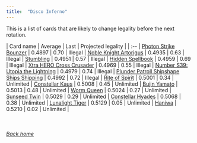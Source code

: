 ```yaml
---
title:  "Disco Inferno"
---
```


This is a list of cards that are likely to change legality before the next rotation.

| Card name | Average | Last | Projected legality |
| :-- |
[Photon Strike Bounzer](https://db.ygoprodeck.com/card/?search=Photon%20Strike%20Bounzer) | 0.4897 | 0.70 | Illegal |
[Noble Knight Artorigus](https://db.ygoprodeck.com/card/?search=Noble%20Knight%20Artorigus) | 0.4935 | 0.63 | Illegal |
[Stumbling](https://db.ygoprodeck.com/card/?search=Stumbling) | 0.4951 | 0.57 | Illegal |
[Hidden Spellbook](https://db.ygoprodeck.com/card/?search=Hidden%20Spellbook) | 0.4959 | 0.69 | Illegal |
[Xtra HERO Cross Crusader](https://db.ygoprodeck.com/card/?search=Xtra%20HERO%20Cross%20Crusader) | 0.4969 | 0.55 | Illegal |
[Number S39: Utopia the Lightning](https://db.ygoprodeck.com/card/?search=Number%20S39:%20Utopia%20the%20Lightning) | 0.4979 | 0.74 | Illegal |
[Plunder Patroll Shipshape Ships Shipping](https://db.ygoprodeck.com/card/?search=Plunder%20Patroll%20Shipshape%20Ships%20Shipping) | 0.4992 | 0.72 | Illegal |
[Rite of Spirit](https://db.ygoprodeck.com/card/?search=Rite%20of%20Spirit) | 0.5001 | 0.34 | Unlimited |
[Constellar Kaus](https://db.ygoprodeck.com/card/?search=Constellar%20Kaus) | 0.5008 | 0.45 | Unlimited |
[Bujin Yamato](https://db.ygoprodeck.com/card/?search=Bujin%20Yamato) | 0.5013 | 0.48 | Unlimited |
[Worm Queen](https://db.ygoprodeck.com/card/?search=Worm%20Queen) | 0.5024 | 0.27 | Unlimited |
[Sunseed Twin](https://db.ygoprodeck.com/card/?search=Sunseed%20Twin) | 0.5029 | 0.29 | Unlimited |
[Constellar Hyades](https://db.ygoprodeck.com/card/?search=Constellar%20Hyades) | 0.5068 | 0.38 | Unlimited |
[Lunalight Tiger](https://db.ygoprodeck.com/card/?search=Lunalight%20Tiger) | 0.5129 | 0.05 | Unlimited |
[Haniwa](https://db.ygoprodeck.com/card/?search=Haniwa) | 0.5210 | 0.02 | Unlimited |

<br>

###### [Back home](index)